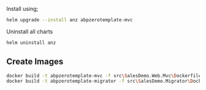 Install using;

```bash
helm upgrade --install anz abpzerotemplate-mvc
```

Uninstall all charts

```bash
helm uninstall anz
```

## Create Images

```bash
docker build -t abpzerotemplate-mvc -f src\SalesDemo.Web.Mvc\Dockerfile .
docker build -t abpzerotemplate-migrator -f src\SalesDemo.Migrator\Dockerfile .
```
